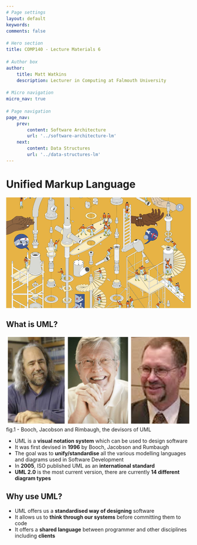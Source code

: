 ```yaml
---
# Page settings
layout: default
keywords:
comments: false

# Hero section
title: COMP140 - Lecture Materials 6

# Author box
author:
    title: Matt Watkins
    description: Lecturer in Computing at Falmouth University

# Micro navigation
micro_nav: true

# Page navigation
page_nav:
    prev:
        content: Software Architecture
        url: '../software-architecture-lm'
    next:
        content: Data Structures
        url: '../data-structures-lm'
---
```


# Unified Markup Language

![Hero Banner Image](images/uml-hero-banner.png)

## What is UML?

![Inventors of UML](images/booch.png)
fig.1 - Booch, Jacobson and Rimbaugh, the devisors of UML

-  UML is a **visual notation system** which can be used to design software
-  It was first devised in **1996** by Booch, Jacobson and Rumbaugh  
-  The goal was to **unify/standardise** all the various modelling languages and diagrams used in Software Development
-  In **2005**, ISO published UML as an **international standard**
-  **UML 2.0** is the most current version, there are currently **14 different diagram types**

## Why use UML?

-   UML offers us a **standardised way of designing** software
-   It allows us to **think through our systems** before committing them to code
-   It offers a **shared language** between programmer and other disciplines including **clients**
<!--stackedit_data:
eyJoaXN0b3J5IjpbLTExMDkyNzk2MjIsLTgzMDY5MjQ2MCwtMT
M4NzkzNTk0NV19
-->